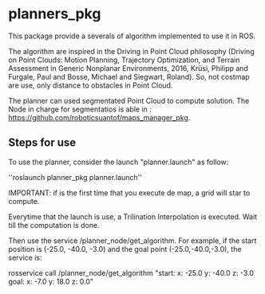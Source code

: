 # planners_pkg
This package provide a severals of algorithm implemented to use it in ROS.

The algorithm are inspired in the Driving in Point Cloud philosophy (Driving on Point Clouds: Motion Planning, Trajectory Optimization, and Terrain Assessment in Generic Nonplanar Environments, 2016, Krüsi, Philipp and Furgale, Paul and Bosse, Michael and Siegwart, Roland). So, not costmap are use, only distance to obstacles in Point Cloud.

The planner can used segmentated Point Cloud to compute solution. The Node in charge for segmentatios is able in : https://github.com/roboticsuantof/maps_manager_pkg. 

## Steps for use

To use the planner, consider the launch "planner.launch" as follow:

''roslaunch planner_pkg planner.launch''

IMPORTANT: if is the first time that you execute de map, a grid will star to compute.

Everytime that the launch is use, a Trilination Interpolation is executed. Wait till the computation is done.

Then use the service /planner_node/get_algorithm. For example, if the start position is (-25.0, -40.0, -3.0) and the goal point (-25.0,-40.0,-3.0), the service is:

rosservice call /planner_node/get_algorithm "start:
  x: -25.0
  y: -40.0
  z: -3.0
goal:
  x: -7.0
  y: 18.0
  z: 0.0" 


